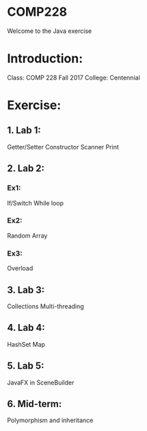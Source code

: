 # COMP228

Welcome to the Java exercise

# Introduction:
Class: COMP 228 Fall 2017
College: Centennial

# Exercise:
## 1. Lab 1:
Getter/Setter
Constructor
Scanner
Print 

## 2. Lab 2:
### Ex1:
If/Switch
While loop
### Ex2:
Random
Array
### Ex3:
Overload

## 3. Lab 3:
Collections
Multi-threading

## 4. Lab 4:
HashSet
Map

## 5. Lab 5: 
JavaFX in SceneBuilder

## 6. Mid-term:
Polymorphism and inheritance
